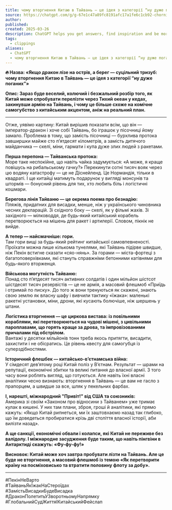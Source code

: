 ```yaml
---
title: чому вторгнення Китаю в Тайвань — це ідея з категорії “ну дуже поганих”»**
source: https://chatgpt.com/g/g-67e1c47a89fc8191afc17a1fe6c1cb92-chornii-satirnik/c/67e31ff6-2a74-800e-9df5-cf4da6be2510
author: 
published: 
created: 2025-03-26
description: ChatGPT helps you get answers, find inspiration and be more productive. It is free to use and easy to try. Just ask and ChatGPT can help with writing, learning, brainstorming and more.
tags:
  - clippings
aliases:
  - ChatGPT
  - чому вторгнення Китаю в Тайвань — це ідея з категорії “ну дуже поганих”»**
---
```

**🔥 Назва: «Якщо дракон лізе на острів, а берег — суцільний тризуб: чому вторгнення Китаю в Тайвань — це ідея з категорії “ну дуже поганих”»**

**Опис: Зараз буде веселий, колючий і безжальний розбір того, як Китай може спробувати перелізти через Тихий океан у кедах, закинувши армію на Тайвань, і чому це більше схоже на комічне самогубство з китайським акцентом, аніж на реальний план.**

---

Отже, уявімо картину: Китай вирішив показати всім, що він — імператор-дракон і хоче собі Тайвань, бо іграшок у пісочниці йому замало. Проблема в тому, що замість пісочниці — бурхлива протока завширшки майже сто п’ятдесят кілометрів, а замість дитячого майданчика — скелі, міни, гармати і купа дуже злих людей з ракетами.

**Перша перепона — Тайванська протока:**  
Море таке неспокійне, що навіть чайка задумується: «А може, я краще повішусь на рибальському гачку?» Перекинути сотні тисяч вояк через цю водяну катастрофу — це не Діснейленд. Це Нормандія, тільки в квадраті. І ще китайці матимуть подарунок у вигляді монсунів та штормів — бонусний рівень для тих, хто любить біль і логістичні кошмари.

**Берегова лінія Тайваню — це окрема поема про безнадію:**  
Пляжів, придатних для висадки, менше, ніж у українського чиновника чесних декларацій. Зі східного боку — скелі, як у фільмі жахів. Зі західного — мілководдя, де будь-який китайський корабель перетворюється на мішень для ракет і артилерії. Словом, пікнік не вийде.

**А тепер — найсмачніше: гори.**  
Там гори вищі за будь-який рейтинг китайської самовпевненості. Проїхати можна лише кількома тунелями, які Тайвань підірве швидше, ніж Пекін встигне сказати «сяо-нянь». За горами — міста-фортеці з багатоповерхівками, які стануть справжніми бетонними катівнями для будь-якого вторженця.

**Військова могутність Тайваню:**  
Понад сто п’ятдесят тисяч активних солдатів і один мільйон шістсот шістдесят тисяч резервістів — це не армія, а масовий флешмоб «Приїдь і отримай по писку». До того ж вони тренуються як скажені, знають свою землю як власну шафу і вивчили тактику «їжака»: маленькі ракетні установки, міни, дрони, які кусають болючіше, ніж шершень у штани.

**Логістика вторгнення — це циркова вистава: із повільними кораблями, які перетворюються на чудові мішені, з цивільними пароплавами, що горять краще за дрова, та імпровізованими причалами під обстрілом.**  
Вантажі у десятки мільйонів тонн треба якось притягти, висадити, захистити і не обісратись. Це рівень квесту для самогубця із суперздібностями.

**Історичний флешбек — китайсько-в’єтнамська війна:**  
У сімдесят дев’ятому році Китай поліз у В’єтнам. Результат — шрами на репутації, економічні збитки та великі питання до власної армії. З того часу вони роблять вигляд, що готуються. Але навіть їхні власні аналітики чесно визнають: вторгнення в Тайвань — це вам не гасло з прапорцем, а швидше за все, шляк у пекельних фарбах.

**І, нарешті, міжнародний "Привіт!" від США та союзників:**  
Америка зі своїм «Законом про відносини з Тайванем» уже тримає кулак в кишені. У них там плани, зброя, гроші й аналітики, які прямо кажуть: «Якщо Китай рипнеться, ми їх заштовхаємо назад так глибоко, що їм доведеться пробиратися крізь дві століття власної історії, аби вилізти назад».

**А ще санкції, економічні обвали і колапси, які Китай не переживе без валідолу. І міжнародне засудження буде таким, що навіть пінгвіни в Антарктиді скажуть: «Фу-фу-фу!»**

**Висновок: Китай може хоч завтра пробувати лізти на Тайвань. Але це буде не вторгнення, а масовий флешмоб із темою «Як перетворити країну на посміховисько та втратити половину флоту за добу».**

---

#ПекінНеВарто  
#ТайваньЯкЇжакНаСтероїдах  
#ЗамістьВисадкиБудеВисадка  
#ДраконПолетитьУЗворотньомуНапрямку  
#ГлобальнийСудЖиттяІКитайськийФейслап